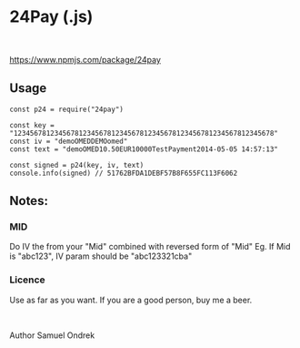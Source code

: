# 24Pay (.js)

<br/>

https://www.npmjs.com/package/24pay

## Usage

```
const p24 = require("24pay")

const key = "1234567812345678123456781234567812345678123456781234567812345678"
const iv = "demoOMEDDEMOomed"
const text = "demoOMED10.50EUR10000TestPayment2014-05-05 14:57:13"

const signed = p24(key, iv, text)
console.info(signed) // 51762BFDA1DEBF57B8F655FC113F6062
```

## Notes:

### MID
Do IV the from your "Mid" combined with reversed form of "Mid" 
Eg. If Mid is "abc123", IV param should be "abc123321cba"

### Licence
Use as far as you want. If you are a good person, buy me a beer.

<br/>

Author Samuel Ondrek
